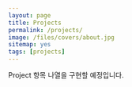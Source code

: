 ```yaml
---
layout: page
title: Projects
permalink: /projects/
image: /files/covers/about.jpg
sitemap: yes
tags: [projects]
---
```


Project 항목 나열을 구현할 예정입니다.